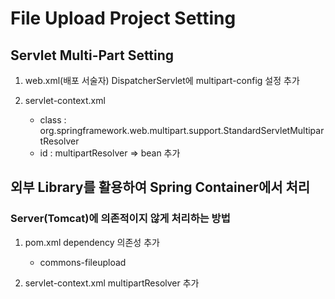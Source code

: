 # File Upload Project Setting

## Servlet Multi-Part Setting

1. web.xml(배포 서술자) DispatcherServlet에 multipart-config 설정 추가

2. servlet-context.xml
	
	- class : org.springframework.web.multipart.support.StandardServletMultipartResolver
	- id 	: multipartResolver
									=> bean 추가
									
## 외부 Library를 활용하여 Spring Container에서 처리
### Server(Tomcat)에 의존적이지 않게 처리하는 방법

1. pom.xml dependency 의존성 추가
	+ commons-fileupload
	
2. servlet-context.xml multipartResolver 추가